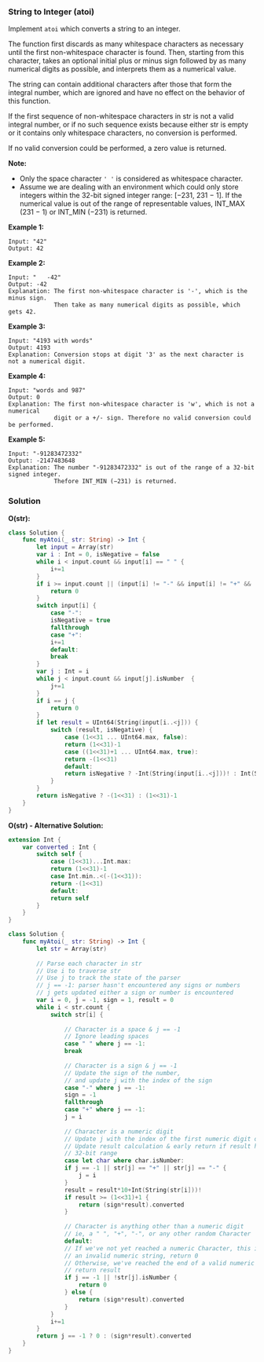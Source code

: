 
### String to Integer (atoi)

Implement `atoi` which converts a string to an integer.

The function first discards as many whitespace characters as necessary until the first non-whitespace character is found. Then, starting from this character, takes an optional initial plus or minus sign followed by as many numerical digits as possible, and interprets them as a numerical value.

The string can contain additional characters after those that form the integral number, which are ignored and have no effect on the behavior of this function.

If the first sequence of non-whitespace characters in str is not a valid integral number, or if no such sequence exists because either str is empty or it contains only whitespace characters, no conversion is performed.

If no valid conversion could be performed, a zero value is returned.

__Note:__

* Only the space character `' '` is considered as whitespace character.
* Assume we are dealing with an environment which could only store integers within the 32-bit signed integer range: [−231,  231 − 1]. If the numerical value is out of the range of representable values, INT_MAX (231 − 1) or INT_MIN (−231) is returned.

__Example 1:__
```
Input: "42"
Output: 42
```
__Example 2:__
```
Input: "   -42"
Output: -42
Explanation: The first non-whitespace character is '-', which is the minus sign.
             Then take as many numerical digits as possible, which gets 42.
```
__Example 3:__
```
Input: "4193 with words"
Output: 4193
Explanation: Conversion stops at digit '3' as the next character is not a numerical digit.
```
__Example 4:__
```
Input: "words and 987"
Output: 0
Explanation: The first non-whitespace character is 'w', which is not a numerical 
             digit or a +/- sign. Therefore no valid conversion could be performed.
```
__Example 5:__
```
Input: "-91283472332"
Output: -2147483648
Explanation: The number "-91283472332" is out of the range of a 32-bit signed integer.
             Thefore INT_MIN (−231) is returned.
```

### Solution
__O(str):__
```Swift
class Solution {
    func myAtoi(_ str: String) -> Int {
        let input = Array(str)
        var i : Int = 0, isNegative = false
        while i < input.count && input[i] == " " {
            i+=1
        }
        if i >= input.count || (input[i] != "-" && input[i] != "+" && !input[i].isNumber) {
            return 0
        }
        switch input[i] {
            case "-":
            isNegative = true
            fallthrough
            case "+":
            i+=1
            default:
            break
        }
        var j : Int = i
        while j < input.count && input[j].isNumber  {
            j+=1
        }
        if i == j {
            return 0
        }
        if let result = UInt64(String(input[i..<j])) {
            switch (result, isNegative) {
                case (1<<31 ... UInt64.max, false):
                return (1<<31)-1
                case ((1<<31)+1 ... UInt64.max, true):
                return -(1<<31)
                default:
                return isNegative ? -Int(String(input[i..<j]))! : Int(String(input[i..<j]))!
            }
        }
        return isNegative ? -(1<<31) : (1<<31)-1
    }
}
```
__O(str) - Alternative Solution:__
```Swift
extension Int {
    var converted : Int {
        switch self {
            case (1<<31)...Int.max:
            return (1<<31)-1
            case Int.min..<(-(1<<31)):
            return -(1<<31)
            default:
            return self
        }
    }
}

class Solution {
    func myAtoi(_ str: String) -> Int {
        let str = Array(str)
        
        // Parse each character in str
        // Use i to traverse str
        // Use j to track the state of the parser
        // j == -1: parser hasn't encountered any signs or numbers
        // j gets updated either a sign or number is encountered
        var i = 0, j = -1, sign = 1, result = 0
        while i < str.count {
            switch str[i] {
                
                // Character is a space & j == -1
                // Ignore leading spaces
                case " " where j == -1:
                break
                
                // Character is a sign & j == -1
                // Update the sign of the number,
                // and update j with the index of the sign
                case "-" where j == -1:
                sign = -1
                fallthrough
                case "+" where j == -1:
                j = i
                
                // Character is a numeric digit
                // Update j with the index of the first numeric digit of str
                // Update result calculation & early return if result has reached 
                // 32-bit range
                case let char where char.isNumber:
                if j == -1 || str[j] == "+" || str[j] == "-" {
                    j = i
                }
                result = result*10+Int(String(str[i]))!
                if result >= (1<<31)+1 {
                    return (sign*result).converted
                }
                
                // Character is anything other than a numeric digit
                // ie, a " ", "+", "-", or any other random Character
                default:
                // If we've not yet reached a numeric Character, this is
                // an invalid numeric string, return 0
                // Otherwise, we've reached the end of a valid numeric string
                // return result
                if j == -1 || !str[j].isNumber {
                    return 0
                } else {
                    return (sign*result).converted
                }
            }
            i+=1
        }
        return j == -1 ? 0 : (sign*result).converted
    }
}
```